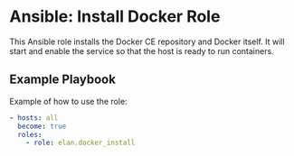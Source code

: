 Ansible: Install Docker Role
============================

This Ansible role installs the Docker CE repository and Docker itself.
It will start and enable the service so that the host is ready to run containers.


Example Playbook
----------------

Example of how to use the role:

```yaml
- hosts: all
  become: true
  roles:
    - role: elan.docker_install
```
